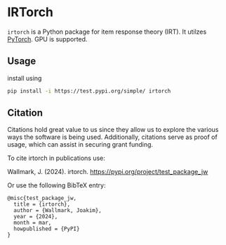 # IRTorch
`irtorch` is a Python package for item response theory (IRT). It utilzes [PyTorch](https://pytorch.org/). GPU is supported.

## Usage
install using
```bash
pip install -i https://test.pypi.org/simple/ irtorch
```

## Citation
Citations hold great value to us since they allow us to explore the various ways the software is being used. Additionally, citations serve as proof of usage, which can assist in securing grant funding.

To cite irtorch in publications use:

Wallmark, J. (2024). irtorch. https://pypi.org/project/test_package_jw

Or use the following BibTeX entry:

```
@misc{test_package_jw,
  title = {irtorch},
  author = {Wallmark, Joakim},
  year = {2024},
  month = mar,
  howpublished = {PyPI}
}
```
